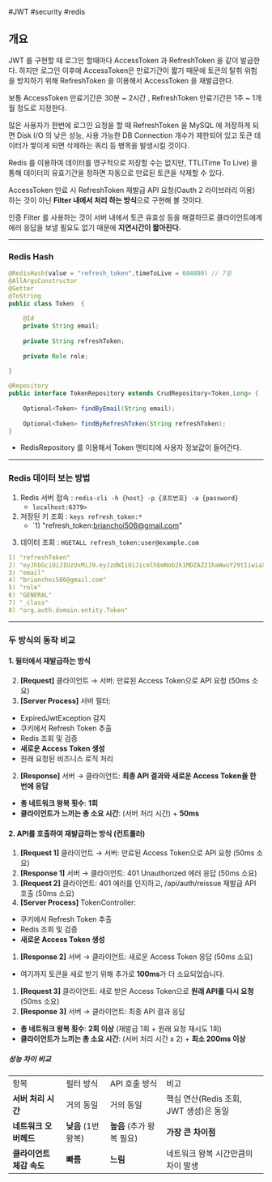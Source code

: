 #JWT #security #redis 

## 개요

JWT 를 구현할 때 로그인 할때마다 AccessToken 과 RefreshToken 을 같이 발급한다.
하지만 로그인 이후에 AccessToken은 만료기간이 짧기 때문에 토큰의 탈취 위험을 방지하기 위해 RefreshToken 을 이용해서 AccessToken 을 재발급한다.

보통 AccessToken 만료기간은 30분 ~ 2시간 , RefreshToken 만료기간은 1주 ~ 1개월 정도로 지정한다.

많은 사용자가 한번에 로그인 요청을 할 때 RefreshToken 을 MySQL 에 저장하게 되면 Disk I/O 의 낮은 성능, 사용 가능한 DB Connection 개수가 제한되어 있고 토큰 데이터가 쌓이게 되면 삭제하는 쿼리 등 병목을 발생시킬 것이다.

Redis 를 이용하여 데이터를 영구적으로 저장할 수는 없지만, TTL(Time To Live) 을 통해 데이터의 유효기간을 정하면 자동으로 만료된 토큰을 삭제할 수 있다.

AccessToken 만료 시 RefreshToken 재발급 API 요청(Oauth 2 라이브러리 이용) 하는 것이 아닌 **Filter 내에서 처리 하는 방식**으로 구현해 볼 것이다.

인증 Filter 를 사용하는 것이 서버 내에서 토큰 유효성 등을 해결하므로 클라이언트에게 에러 응답을 보낼 필요도 없기 때문에 **지연시간이 짧아진다.**

___
### Redis Hash

```java
@RedisHash(value = "refresh_token",timeToLive = 604800) // 7일  
@AllArgsConstructor  
@Getter  
@ToString  
public class Token  {  
  
    @Id  
    private String email;  
  
    private String refreshToken;  
  
    private Role role;  
  
}

@Repository  
public interface TokenRepository extends CrudRepository<Token,Long> {  
  
    Optional<Token> findByEmail(String email);  
  
    Optional<Token> findByRefreshToken(String refreshToken);  
}
```

- RedisRepository 를 이용해서 Token 엔티티에 사용자 정보값이 들어간다.

___

### Redis 데이터 보는 방법

1. Redis 서버 접속 : `redis-cli -h {host} -p {포트번호} -a {password}` 
	- `localhost:6379>`
2. 저장된 키 조회 : `keys refresh_token:*`
	- `1) "refresh_token:brianchoi506@gmail.com"
3) 데이터 조회 : `HGETALL refresh_token:user@example.com`

```yml
1) "refreshToken"
2) "eyJhbGciOiJIUzUxMiJ9.eyJzdWIiOiJicmlhbmNob2k1MDZAZ21haWwuY29tIiwiaXNzIjoiYXV0aC1zZXJ2aWNlIiwiaWF0IjoxNzU3MjQ5Nzg2LCJleHAiOjE3NTg0NTkzODd9.P7AiIwig4nKJ-QCP4To26L-Azp2s9FSFIQbKW-afm2cGHq3SQKW1LW7Mru6_Wngan5RNeYzM0FnQ2TxBO7Eo1w"
3) "email"
4) "brianchoi506@gmail.com"
5) "role"
6) "GENERAL"
7) "_class"
8) "org.auth.domain.entity.Token"
```

___

### 두 방식의 동작 비교

#### 1. 필터에서 재발급하는 방식

2. **[Request]** 클라이언트 → 서버: 만료된 Access Token으로 API 요청 (50ms 소요)
3. **[Server Process]** 서버 필터:
- ExpiredJwtException 감지
- 쿠키에서 Refresh Token 추출
- Redis 조회 및 검증
- **새로운 Access Token 생성**
- 원래 요청된 비즈니스 로직 처리
2. **[Response]** 서버 → 클라이언트: **최종 API 결과와 새로운 Access Token을 한 번에 응답**
- **총 네트워크 왕복 횟수**: **1회**
- **클라이언트가 느끼는 총 소요 시간**: (서버 처리 시간) + **50ms**
  
#### 2. API를 호출하여 재발급하는 방식 (컨트롤러)
1. **[Request 1]** 클라이언트 → 서버: 만료된 Access Token으로 API 요청 (50ms 소요)
2. **[Response 1]** 서버 → 클라이언트: 401 Unauthorized 에러 응답 (50ms 소요)
3. **[Request 2]** 클라이언트: 401 에러를 인지하고, /api/auth/reissue 재발급 API 호출 (50ms 소요)
4. **[Server Process]** TokenController:
- 쿠키에서 Refresh Token 추출
- Redis 조회 및 검증
- **새로운 Access Token 생성**
1. **[Response 2]** 서버 → 클라이언트: 새로운 Access Token 응답 (50ms 소요)
- 여기까지 토큰을 새로 받기 위해 추가로 **100ms**가 더 소요되었습니다.
1. **[Request 3]** 클라이언트: 새로 받은 Access Token으로 **원래 API를 다시 요청** (50ms 소요)
2. **[Response 3]** 서버 → 클라이언트: 최종 API 결과 응답
- **총 네트워크 왕복 횟수**: **2회 이상** (재발급 1회 + 원래 요청 재시도 1회)
- **클라이언트가 느끼는 총 소요 시간**: (서버 처리 시간 x 2) + **최소 200ms 이상**

##### 성능 차이 비교

|   |   |   |   |
|---|---|---|---|
|항목|필터 방식|API 호출 방식|비고|
|**서버** **처리** **시간**|거의 동일|거의 동일|핵심 연산(Redis 조회, JWT 생성)은 동일|
|**네트워크** **오버헤드**|**낮음** (1번 왕복)|**높음** (추가 왕복 필요)|**가장** **큰** **차이점**|
|**클라이언트** **체감** **속도**|**빠름**|**느림**|네트워크 왕복 시간만큼의 차이 발생|
